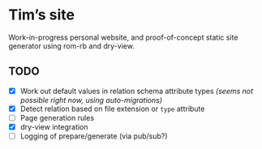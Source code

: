 # Tim’s site

Work-in-progress personal website, and proof-of-concept static site generator using rom-rb and dry-view.

## TODO

- [x] Work out default values in relation schema attribute types _(seems not possible right now, using auto-migrations)_
- [x] Detect relation based on file extension or `type` attribute
- [ ] Page generation rules
- [x] dry-view integration
- [ ] Logging of prepare/generate (via pub/sub?)
